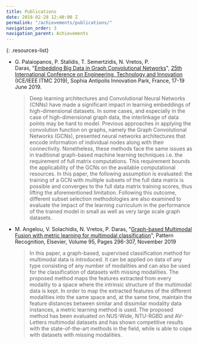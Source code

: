 ```yaml
---
title: Publications
date: 2018-02-28 12:40:00 Z
permalink: "/achievements/publications/"
navigation_order: 3
navigation_parent: Achievements
---
```


{: .resources-list}
* G. Palaiopanos, P. Stalidis, T. Semertzidis, N. Vretos, P. Daras, "[Embedding Big Data in Graph Convolutional Networks](https://doi.org/10.1109/ICE.2019.8792632)", [25th International Conference on Engineering, Technology and Innovation](http://www.ice-conference.org/) (ICE/IEEE ITMC 2019), Sophia Antipolis Innovation Park, France, 17-19 June 2019.

  > Deep learning architectures and Convolutional Neural Networks (CNNs) have made a significant impact in learning embeddings of high-dimensional datasets. In some cases, and especially in the case of high-dimensional graph data, the interlinkage of data points may be hard to model. Previous approaches in applying the convolution function on graphs, namely the Graph Convolutional Networks (GCNs), presented neural networks architectures that encode information of individual nodes along with their connectivity. Nonetheless, these methods face the same issues as in traditional graph-based machine learning techniques i.e. the requirement of full matrix computations. This requirement bounds the applicability of the GCNs on the available computational resources. In this paper, the following assumption is evaluated: the training of a GCN with multiple subsets of the full data matrix is possible and converges to the full data matrix training scores, thus lifting the aforementioned limitation. Following this outcome, different subset selection methodologies are also examined to evaluate the impact of the learning curriculum in the performance of the trained model in small as well as very large scale graph datasets.

* M. Angelou, V. Solachidis, N. Vretos, P. Daras, "[Graph-based Multimodal Fusion with metric learning for multimodal classification](https://doi.org/10.1016/j.patcog.2019.06.013)", Pattern Recognition, Elsevier, Volume 95, Pages 296-307, November 2019

  > In this paper, a graph-based, supervised classification method for multimodal data is introduced. It can be applied on data of any type consisting of any number of modalities and can also be used for the classification of datasets with missing modalities. The proposed method maps the features extracted from every modality to a space where the intrinsic structure of the multimodal data is kept. In order to map the extracted features of the different modalities into the same space and, at the same time, maintain the feature distances between similar and dissimilar modality data instances, a metric learning method is used. The proposed method has been evaluated on NUS-Wide, NTU-RGBD and AV-Letters multimodal datasets and has shown competitive results with the state-of-the-art methods in the field, while is able to cope with datasets with missing modalities.


